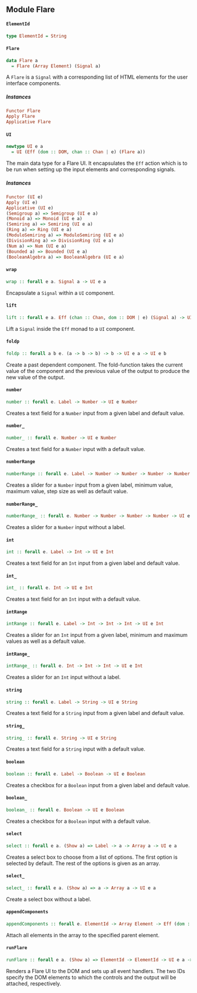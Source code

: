 ## Module Flare

#### `ElementId`

``` purescript
type ElementId = String
```

#### `Flare`

``` purescript
data Flare a
  = Flare (Array Element) (Signal a)
```

A `Flare` is a `Signal` with a corresponding list of HTML elements
for the user interface components.

##### Instances
``` purescript
Functor Flare
Apply Flare
Applicative Flare
```

#### `UI`

``` purescript
newtype UI e a
  = UI (Eff (dom :: DOM, chan :: Chan | e) (Flare a))
```

The main data type for a Flare UI. It encapsulates the `Eff` action
which is to be run when setting up the input elements and corresponding
signals.

##### Instances
``` purescript
Functor (UI e)
Apply (UI e)
Applicative (UI e)
(Semigroup a) => Semigroup (UI e a)
(Monoid a) => Monoid (UI e a)
(Semiring a) => Semiring (UI e a)
(Ring a) => Ring (UI e a)
(ModuloSemiring a) => ModuloSemiring (UI e a)
(DivisionRing a) => DivisionRing (UI e a)
(Num a) => Num (UI e a)
(Bounded a) => Bounded (UI e a)
(BooleanAlgebra a) => BooleanAlgebra (UI e a)
```

#### `wrap`

``` purescript
wrap :: forall e a. Signal a -> UI e a
```

Encapsulate a `Signal` within a `UI` component.

#### `lift`

``` purescript
lift :: forall e a. Eff (chan :: Chan, dom :: DOM | e) (Signal a) -> UI e a
```

Lift a `Signal` inside the `Eff` monad to a `UI` component.

#### `foldp`

``` purescript
foldp :: forall a b e. (a -> b -> b) -> b -> UI e a -> UI e b
```

Create a past dependent component. The fold-function takes the current
value of the component and the previous value of the output to produce
the new value of the output.

#### `number`

``` purescript
number :: forall e. Label -> Number -> UI e Number
```

Creates a text field for a `Number` input from a given label and default
value.

#### `number_`

``` purescript
number_ :: forall e. Number -> UI e Number
```

Creates a text field for a `Number` input with a default value.

#### `numberRange`

``` purescript
numberRange :: forall e. Label -> Number -> Number -> Number -> Number -> UI e Number
```

Creates a slider for a `Number` input from a given label,
minimum value, maximum value, step size as well as default value.

#### `numberRange_`

``` purescript
numberRange_ :: forall e. Number -> Number -> Number -> Number -> UI e Number
```

Creates a slider for a `Number` input without a label.

#### `int`

``` purescript
int :: forall e. Label -> Int -> UI e Int
```

Creates a text field for an `Int` input from a given label and default
value.

#### `int_`

``` purescript
int_ :: forall e. Int -> UI e Int
```

Creates a text field for an `Int` input with a default value.

#### `intRange`

``` purescript
intRange :: forall e. Label -> Int -> Int -> Int -> UI e Int
```

Creates a slider for an `Int` input from a given label, minimum and
maximum values as well as a default value.

#### `intRange_`

``` purescript
intRange_ :: forall e. Int -> Int -> Int -> UI e Int
```

Creates a slider for an `Int` input without a label.

#### `string`

``` purescript
string :: forall e. Label -> String -> UI e String
```

Creates a text field for a `String` input from a given label and default
value.

#### `string_`

``` purescript
string_ :: forall e. String -> UI e String
```

Creates a text field for a `String` input with a default value.

#### `boolean`

``` purescript
boolean :: forall e. Label -> Boolean -> UI e Boolean
```

Creates a checkbox for a `Boolean` input from a given label and default
value.

#### `boolean_`

``` purescript
boolean_ :: forall e. Boolean -> UI e Boolean
```

Creates a checkbox for a `Boolean` input with a default value.

#### `select`

``` purescript
select :: forall e a. (Show a) => Label -> a -> Array a -> UI e a
```

Creates a select box to choose from a list of options. The first option
is selected by default. The rest of the options is given as an array.

#### `select_`

``` purescript
select_ :: forall e a. (Show a) => a -> Array a -> UI e a
```

Create a select box without a label.

#### `appendComponents`

``` purescript
appendComponents :: forall e. ElementId -> Array Element -> Eff (dom :: DOM | e) Unit
```

Attach all elements in the array to the specified parent element.

#### `runFlare`

``` purescript
runFlare :: forall e a. (Show a) => ElementId -> ElementId -> UI e a -> Eff (dom :: DOM, chan :: Chan | e) Unit
```

Renders a Flare UI to the DOM and sets up all event handlers. The two IDs
specify the DOM elements to which the controls and the output will be
attached, respectively.


